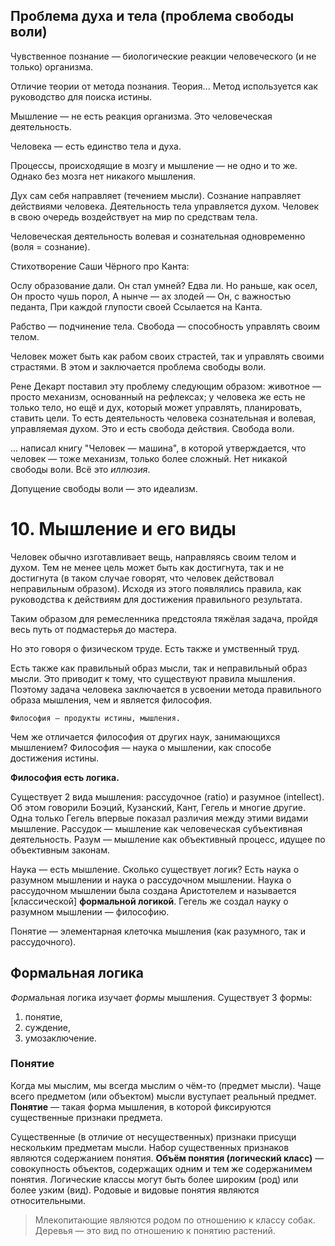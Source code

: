 ## Проблема духа и тела (проблема свободы воли)

Чувственное познание — биологические реакции человеческого (и не только) организма.

Отличие теории от метода познания.
Теория...
Метод используется как руководство для поиска истины.

Мышление — не есть реакция организма.
Это человеческая деятельность.

Человека — есть единство тела и духа.

Процессы, происходящие в мозгу и мышление — не одно и то же.
Однако без мозга нет никакого мышления.

Дух сам себя направляет (течением мысли).
Сознание направляет действиями человека.
Деятельность тела управляется духом.
Человек в свою очередь воздействует на мир по средствам тела.

Человеческая деятельность волевая и сознательная одновременно (воля = сознание).

Стихотворение Саши Чёрного про Канта:

Ослу образование дали.
Он стал умней? Едва ли.
Но раньше, как осел,
Он просто чушь порол,
А нынче — ах злодей —
Он, с важностью педанта,
При каждой глупости своей
Ссылается на Канта.

Рабство — подчинение тела.
Свобода — способность управлять своим телом.

Человек может быть как рабом своих страстей, так и управлять своими страстями.
В этом и заключается проблема свободы воли.

Рене Декарт поставил эту проблему следующим образом: животное — просто механизм, основанный на рефлексах; у человека же есть не только тело, но ещё и дух, который может управлять, планировать, ставить цели.
То есть деятельность человека сознательная и волевая, управляемая духом.
Это и есть свобода действия.
Свобода воли.

... написал книгу "Человек — машина", в которой утверждается, что человек — тоже механизм, только более сложный.
Нет никакой свободы воли.
Всё это *иллюзия*.

Допущение свободы воли — это идеализм.

# 10. Мышление и его виды

Человек обычно изготавливает вещь, направляясь своим телом и духом.
Тем не менее цель может быть как достигнута, так и не достигнута (в таком случае говорят, что человек действовал неправильным образом).
Исходя из этого появлялись правила, как руководства к действиям для достижения правильного результата.

Таким образом для ремесленника предстояла тяжёлая задача, пройдя весь путь от подмастерья до мастера.

Но это говоря о физическом труде.
Есть также и умственный труд.

Есть также как правильный образ мысли, так и неправильный образ мысли.
Это приводит к тому, что существуют правила мышления.
Поэтому задача человека заключается в усвоении метода правильного образа мышления, чем и является философия.

`Философия — продукты истины, мышления.`

Чем же отличается философия от других наук, занимающихся мышлением?
Философия — наука о мышлении, как способе достижения истины.

**Философия есть логика.**

Существует 2 вида мышления: рассудочное (ratio) и разумное (intellect).
Об этом говорили Боэций, Кузанский, Кант, Гегель и многие другие.
Одна только Гегель впервые показал различия между этими видами мышление.
Рассудок — мышление как человеческая субъективная деятельность.
Разум — мышление как объективный процесс, идущее по объективным законам.

Наука — есть мышление.
Сколько существует логик?
Есть наука о разумном мышлении и наука о рассудочном мышлении.
Наука о рассудочном мышлении была создана Аристотелем и называется [классической] **формальной логикой**.
Гегель же создал науку о разумном мышлении — философию.

Понятие — элементарная клеточка мышления (как разумного, так и рассудочного).

## Формальная логика

*Форм*альная логика изучает *формы* мышления.
Существует 3 формы:
1. понятие,
2. суждение,
3. умозаключение.

### Понятие

Когда мы мыслим, мы всегда мыслим о чём-то (предмет мысли).
Чаще всего предметом (или объектом) мысли вуступает реальный предмет.
**Понятие** — такая форма мышления, в которой фиксируются существенные признаки предмета.

Существенные (в отличие от несущественных) признаки присущи нескольким предметам мысли.
Набор существенных признаков являются содержанием понятия.
**Объём понятия (логический класс)** — совокупность объектов, содержащих одним и тем же содержанимем понятия.
Логические классы могут быть более широким (род) или более узким (вид).
Родовые и видовые понятия являются относительными.

> Млекопитающие являются родом по отношению к классу собак.
Деревья — это вид по отношению к понятию растений.